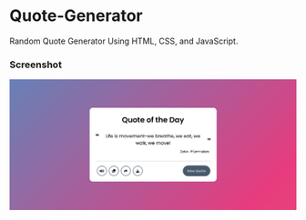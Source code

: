 # Quote-Generator
Random Quote Generator Using HTML, CSS, and JavaScript.

### Screenshot
![](screenshot.JPG)
